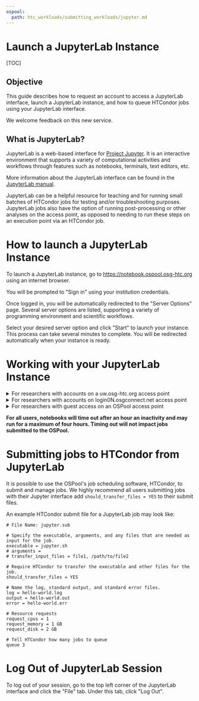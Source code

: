 ```yaml
---
ospool:
  path: htc_workloads/submitting_workloads/jupyter.md
---
```


# Launch a JupyterLab Instance

[TOC]

## Objective

This guide describes how to request an account to access a JupyterLab interface, launch a JupyterLab instance, and how to queue HTCondor jobs using your JupyterLab interface.

We welcome feedback on this new service. 

## What is JupyterLab?

JupyterLab is a web-based interface for [Project Jupyter](https://jupyter.org). It is an interactive environment that supports a variety of computational activities and workflows through features such as notebooks, terminals, text editors, etc.

More information about the JupyterLab interface can be found in the [JupyterLab manual](https://jupyterlab.readthedocs.io/en/stable/getting_started/overview.html).

JupyterLab can be a helpful resource for teaching and for running small batches of HTCondor jobs for testing and/or troubleshooting purposes. JupyterLab jobs also have the option of running post-processing or other analyses on the access point, as opposed to needing to run these steps on an execution point via an HTCondor job.

# How to launch a JupyterLab Instance

To launch a JupyterLab instance, go to https://notebook.ospool.osg-htc.org using an internet browser.

You will be prompted to "Sign in" using your institution credentials.

Once logged in, you will be automatically redirected to the "Server Options" page. Several server options are listed, supporting a variety of programming environment and scientific workflows. 

Select your desired server option and click "Start" to launch your instance. This process can take several minutes to complete. You will be redirected automatically when your instance is ready.

# Working with your JupyterLab Instance

<details>
<summary>For researchers with accounts on a uw.osg-htc.org access point</summary>
<br>
<b>Working in JupyterLab, your account will be tied to your account on your uw.osg-htc.org access point.</b> This means you will be able to interact with files in your <code>/home</code> directory, execute code, and save files, similar to like you would if you were logged into your access point via a terminal. If you submit jobs to HTCondor, by default, your jobs will run on the Open Science Pool. As of right now, these HTCondor jobs will not be able to access any data you have stored in `/protected`.
<br>
<br>
Unlike logging into your access point through a terminal, when you log in through a JupyterLab instance, you can run computionally intensive tasks in your <code>/home</code> directory. This is because each researcher has a total of 8 CPUs and 16 GB memory available to their JupyterLab instance's <code>/home</code> directory. 
<br>
<br>
If you would like your HTCondor jobs to run inside your Jupyter container and not on the OSPool, you can copy/paste these lines to your submit file:
<br>
<br>
<code>requirements = Machine == "CHTC-Jupyter-User-EP-$ENV(HOSTNAME)"
+FromJupyterLab = true</code> 
<br>
<br>
  The <code>requirements =</code> and <code>+FromJupyterLab</code> lines tell HTCondor to assign all jobs to run on the dedicated execute point server assigned to your instance upon launch.
<br>
</details>

<details>
<summary>For researchers with accounts on login0N.osgconnect.net access point</summary>
<br>
<b>Working in JupyterLab, your account will <b>not</b> be tied to your account on your login0N.osgconnect.net access point.</b> 
<br>
<br>
JupyterLab is run on only our <code>uw.osg-htc.org access points</code>. This means your OSPool account will not be recognized. Therefore, while you are welcome to upload data to your JupyterLab instance and to use the 8 CPUs and 16 GB memory available to your instance to submit HTCondor jobs and analyze data, <b>we recommend you request an account on a <code>uw.osg-htc.org access points</code> access point to be able to run full OSPool workflows and to avoid having data deleted upon logging out.</b>
<br>
</details>

<details>
<summary>For researchers with guest access on an OSPool access point</summary>
<br>
<b>Our JupyterLab instance is a great way to see if you would like to request an account on an OSPool access point or to practice small High Throughput Computing workflows without needing an OSPool account. </b>  
<br>  
<br>
Your instance has HTCondor pre-installed, which allows you to practice the job submission process required to use OSG resources. Your instance will have 8 CPUs and 16 GB of memory available to your computations. We encourage you to also attend our twice-a-month trainings (where you can use your Jupyter instance to follow along). At any time, you are welcome to request a full account that will allow you to submit jobs to the OSPool using a JupyterLab interface.
<br>
</details>

<b>For all users, notebooks will time out after an hour an inactivity and may run for a maximum of four hours. Timing out will not impact jobs submitted to the OSPool.</b>

# Submitting jobs to HTCondor from JupyterLab

It is possible to use the OSPool's job scheduling software, HTCondor, to submit and manage jobs. We highly recommend all users submitting jobs with their Jupyter interface add `should_transfer_files = YES` to their submit files. 

An example HTCondor submit file for a JupyterLab job may look like:

```
# File Name: jupyter.sub

# Specify the executable, arguments, and any files that are needed as input for the job. 
executable = jupyter.sh
# arguments = 
# transfer_input_files = file1, /path/to/file2

# Require HTCondor to transfer the executable and other files for the job. 
should_transfer_files = YES

# Name the log, standard output, and standard error files. 
log = hello-world.log
output = hello-world.out
error = hello-world.err

# Resource requests
request_cpus = 1
request_memory = 1 GB
request_disk = 2 GB

# Tell HTCondor how many jobs to queue
queue 3
```

# Log Out of JupyterLab Session

To log out of your session, go to the top left corner of the JupyterLab interface and click the "File" tab. Under this tab, click "Log Out".
